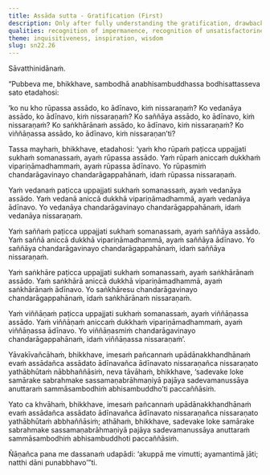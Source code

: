```yaml
---
title: Assāda sutta - Gratification (First)
description: Only after fully understanding the gratification, drawback, and escape in the case of form, felt experience, perception, intentional constructs, and consciousness, the Buddha declared that he had attained the unsurpassed perfect awakening.
qualities: recognition of impermanence, recognition of unsatisfactoriness, recognition of not-self, insight, vision, liberation, perceiving gratification, perceiving drawback, direct knowledge, perceiving escape, desire, passion
theme: inquisitiveness, inspiration, wisdom
slug: sn22.26
---
```


Sāvatthinidānaṁ.

“Pubbeva me, bhikkhave, sambodhā anabhisambuddhassa bodhisattasseva sato etadahosi:

‘ko nu kho rūpassa assādo, ko ādīnavo, kiṁ nissaraṇaṁ?
Ko vedanāya assādo, ko ādīnavo, kiṁ nissaraṇaṁ?
Ko saññāya assādo, ko ādīnavo, kiṁ nissaraṇaṁ?
Ko saṅkhārānaṁ assādo, ko ādīnavo, kiṁ nissaraṇaṁ?
Ko viññāṇassa assādo, ko ādīnavo, kiṁ nissaraṇan’ti?

Tassa mayhaṁ, bhikkhave, etadahosi: ‘yaṁ kho rūpaṁ paṭicca uppajjati sukhaṁ somanassaṁ, ayaṁ rūpassa assādo. Yaṁ rūpaṁ aniccaṁ dukkhaṁ vipariṇāmadhammaṁ, ayaṁ rūpassa ādīnavo. Yo rūpasmiṁ chandarāgavinayo chandarāgappahānaṁ, idaṁ rūpassa nissaraṇaṁ.

Yaṁ vedanaṁ paṭicca uppajjati sukhaṁ somanassaṁ, ayaṁ vedanāya assādo. Yaṁ vedanā aniccā dukkhā vipariṇāmadhammā, ayaṁ vedanāya ādīnavo. Yo vedanāya chandarāgavinayo chandarāgappahānaṁ, idaṁ vedanāya nissaraṇaṁ.

Yaṁ saññaṁ paṭicca uppajjati sukhaṁ somanassaṁ, ayaṁ saññāya assādo. Yaṁ saññā aniccā dukkhā vipariṇāmadhammā, ayaṁ saññāya ādīnavo. Yo saññāya chandarāgavinayo chandarāgappahānaṁ, idaṁ saññāya nissaraṇaṁ.

Yaṁ saṅkhāre paṭicca uppajjati sukhaṁ somanassaṁ, ayaṁ saṅkhārānaṁ assādo. Yaṁ saṅkhārā aniccā dukkhā vipariṇāmadhammā, ayaṁ saṅkhārānaṁ ādīnavo. Yo saṅkhāresu chandarāgavinayo chandarāgappahānaṁ, idaṁ saṅkhārānaṁ nissaraṇaṁ.

Yaṁ viññāṇaṁ paṭicca uppajjati sukhaṁ somanassaṁ, ayaṁ viññāṇassa assādo. Yaṁ viññāṇaṁ aniccaṁ dukkhaṁ vipariṇāmadhammaṁ, ayaṁ viññāṇassa ādīnavo. Yo viññāṇasmiṁ chandarāgavinayo chandarāgappahānaṁ, idaṁ viññāṇassa nissaraṇaṁ’.

Yāvakīvañcāhaṁ, bhikkhave, imesaṁ pañcannaṁ upādānakkhandhānaṁ evaṁ assādañca assādato ādīnavañca ādīnavato nissaraṇañca nissaraṇato yathābhūtaṁ nābbhaññāsiṁ, neva tāvāhaṁ, bhikkhave, ‘sadevake loke samārake sabrahmake sassamaṇabrāhmaṇiyā pajāya sadevamanussāya anuttaraṁ sammāsambodhiṁ abhisambuddho’ti paccaññāsiṁ.

Yato ca khvāhaṁ, bhikkhave, imesaṁ pañcannaṁ upādānakkhandhānaṁ evaṁ assādañca assādato ādīnavañca ādīnavato nissaraṇañca nissaraṇato yathābhūtaṁ abbhaññāsiṁ; athāhaṁ, bhikkhave, sadevake loke samārake sabrahmake sassamaṇabrāhmaṇiyā pajāya sadevamanussāya anuttaraṁ sammāsambodhiṁ abhisambuddhoti paccaññāsiṁ.

Ñāṇañca pana me dassanaṁ udapādi: ‘akuppā me vimutti; ayamantimā jāti; natthi dāni punabbhavo’”ti.
